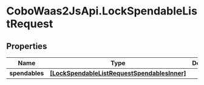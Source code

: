 # CoboWaas2JsApi.LockSpendableListRequest

## Properties

Name | Type | Description | Notes
------------ | ------------- | ------------- | -------------
**spendables** | [**[LockSpendableListRequestSpendablesInner]**](LockSpendableListRequestSpendablesInner.md) |  | 


